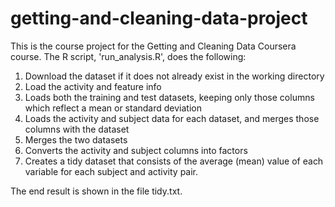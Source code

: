 # getting-and-cleaning-data-project
This is the course project for the Getting and Cleaning Data Coursera course.
The R script, 'run_analysis.R', does the following:

1. Download the dataset if it does not already exist in the working directory
2. Load the activity and feature info
3. Loads both the training and test datasets, keeping only those columns which 
   reflect a mean or standard deviation
4. Loads the activity and subject data for each dataset, and merges those columns with the dataset
5. Merges the two datasets
6. Converts the activity and subject columns into factors
7. Creates a tidy dataset that consists of the average (mean) value of each variable for each subject and activity pair.

The end result is shown in the file tidy.txt.
